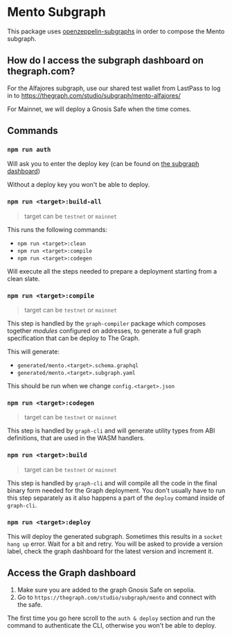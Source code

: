 # Mento Subgraph

This package uses [openzeppelin-subgraphs](https://github.com/mento-protocol/openzeppelin-subgraphs) in order to compose the Mento subgraph.

## How do I access the subgraph dashboard on thegraph.com?

For the Alfajores subgraph, use our shared test wallet from LastPass to log in to <https://thegraph.com/studio/subgraph/mento-alfajores/>

For Mainnet, we will deploy a Gnosis Safe when the time comes.

## Commands

### `npm run auth`

Will ask you to enter the deploy key (can be found on [the subgraph dashboard](https://thegraph.com/studio/subgraph/mento-alfajores/))

Without a deploy key you won't be able to deploy.

### `npm run <target>:build-all`

> target can be `testnet` or `mainnet`

This runs the following commands:

- `npm run <target>:clean`
- `npm run <target>:compile`
- `npm run <target>:codegen`

Will execute all the steps needed to prepare a deployment starting from a clean slate.

### `npm run <target>:compile`

> target can be `testnet` or `mainnet`

This step is handled by the `graph-compiler` package which composes together _modules_ configured on addresses, to generate a full graph specification that can be deploy to The Graph.

This will generate:

- `generated/mento.<target>.schema.graphql`
- `generated/mento.<target>.subgraph.yaml`

This should be run when we change `config.<target>.json`

### `npm run <target>:codegen`

> target can be `testnet` or `mainnet`

This step is handled by `graph-cli` and will generate utility types from ABI definitions, that are used in the WASM handlers.

### `npm run <target>:build`

> target can be `testnet` or `mainnet`

This step is handled by `graph-cli` and will compile all the code in the final binary form needed for the Graph deployment.
You don't usually have to run this step separately as it also happens a part of the `deploy` comand inside of `graph-cli`.

### `npm run <target>:deploy`

This will deploy the generated subgraph.
Sometimes this results in a `socket hang up` error. Wait for a bit and retry.
You will be asked to provide a version label, check the graph dashboard for the latest version and increment it.

## Access the Graph dashboard

1. Make sure you are added to the graph Gnosis Safe on sepolia.
2. Go to `https://thegraph.com/studio/subgraph/mento` and connect with the safe.

The first time you go here scroll to the `auth & deploy` section and run the command to authenticate the CLI, otherwise you won't be able to deploy.
